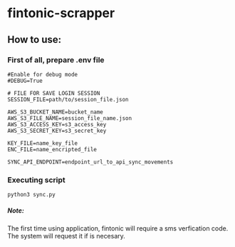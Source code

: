 # fintonic-scrapper
## How to use:
### First of all, prepare .env file
    #Enable for debug mode
    #DEBUG=True

    # FILE FOR SAVE LOGIN SESSION
    SESSION_FILE=path/to/session_file.json

    AWS_S3_BUCKET_NAME=bucket_name
    AWS_S3_FILE_NAME=session_file_name.json
    AWS_S3_ACCESS_KEY=s3_access_key
    AWS_S3_SECRET_KEY=s3_secret_key

    KEY_FILE=name_key_file
    ENC_FILE=name_encripted_file

    SYNC_API_ENDPOINT=endpoint_url_to_api_sync_movements

### Executing script
  
    python3 sync.py
  

##### Note:
  The first time using application, fintonic will require a sms verfication code. The system will request it if is necesary.
  


